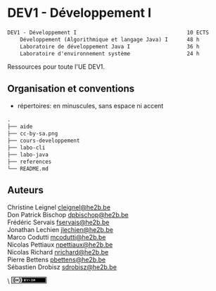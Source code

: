 # DEV1 - Développement I

```
DEV1 - Développement I                                   10 ECTS
    Développement (Algorithmique et langage Java) I      48 h
    Laboratoire de développement Java I                  36 h
    Laboratoire d'environnement système                  24 h
```

Ressources pour toute l'UE DEV1. 

## Organisation et conventions

- répertoires: en minuscules, sans espace ni accent


```
.
├── aide
├── cc-by-sa.png
├── cours-developpement
├── labo-cli
├── labo-java
├── references
└── README.md
```





## Auteurs

Christine Leignel <cleignel@he2b.be>  
Don Patrick Bischop <dpbischop@he2b.be>  
Frédéric Servais <fservais@he2b.be>  
Jonathan Lechien <jlechien@he2b.be>  
Marco Codutti <mcodutti@he2b.be>  
Nicolas Pettiaux <npettiaux@he2b.be>  
Nicolas Richard <nrichard@he2b.be>  
Pierre Bettens <pbettens@he2b.be>  
Sébastien Drobisz <sdrobisz@he2b.be>  


\ ![](cc-by-sa.png)
